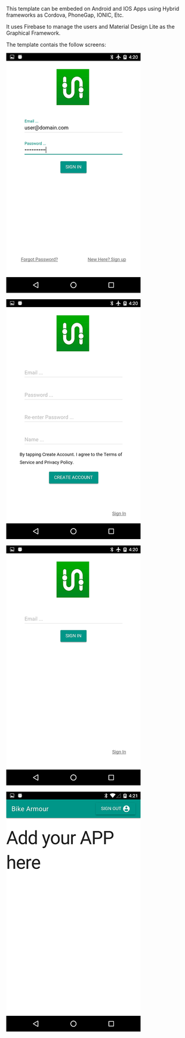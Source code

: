 This template can be embeded on Android and IOS Apps using Hybrid frameworks as Cordova, PhoneGap, IONIC, Etc.

It uses Firebase to manage the users and Material Design Lite as the Graphical Framework.

The template contais the follow screens:

![alt tag](https://github.com/leosimberg/login_template_mdl/blob/master/demo/login.png)

![alt tag](https://github.com/leosimberg/login_template_mdl/blob/master/demo/signup.png)

![alt tag](https://github.com/leosimberg/login_template_mdl/blob/master/demo/forgot.png)

![alt tag](https://github.com/leosimberg/login_template_mdl/blob/master/demo/main.png)
